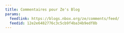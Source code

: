 ```yaml
---
title: Commentaires pour Ze's Blog
params:
  feedlink: https://blogs.nbox.org/ze/comments/feed/
  feedid: 12e2e6482776c3c5cb9f4ba34b9edf8b
---
```

